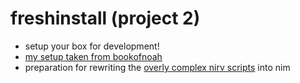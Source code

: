 # freshinstall (project 2)

- setup your box for development!
- [my setup taken from bookofnoah](https://github.com/noahehall/theBookOfNoah/blob/master/_freshinstall.md)
- preparation for rewriting the [overly complex nirv scripts](https://github.com/nirv-ai/docs/blob/main/scripts/README.md) into nim
